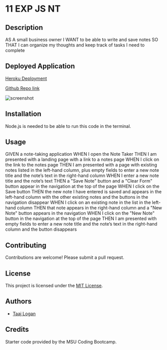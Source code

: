 # 11 EXP JS NT

## Description 
AS A small business owner
I WANT to be able to write and save notes
SO THAT I can organize my thoughts and keep track of tasks I need to complete

## Deployed Application 
[Heroku Deployment](https://git.heroku.com/note-taker-11111.git)

[Github Repo link](https://github.com/TaajL/11-EXPJS-)


 ![screenshot](Screenshot%202024-04-11%20at%2012.30.54 PM.png)

## Installation 
Node.js is needed to be able to run this code in the terminal.

## Usage 
GIVEN a note-taking application
WHEN I open the Note Taker
THEN I am presented with a landing page with a link to a notes page
WHEN I click on the link to the notes page
THEN I am presented with a page with existing notes listed in the left-hand column, plus empty fields to enter a new note title and the note’s text in the right-hand column
WHEN I enter a new note title and the note’s text
THEN a "Save Note" button and a "Clear Form" button appear in the navigation at the top of the page
WHEN I click on the Save button
THEN the new note I have entered is saved and appears in the left-hand column with the other existing notes and the buttons in the navigation disappear
WHEN I click on an existing note in the list in the left-hand column
THEN that note appears in the right-hand column and a "New Note" button appears in the navigation
WHEN I click on the "New Note" button in the navigation at the top of the page
THEN I am presented with empty fields to enter a new note title and the note’s text in the right-hand column and the button disappears

## Contributing
Contributions are welcome! Please submit a pull request.

## License
This project is licensed under the [MIT License](https://opensource.org/licenses/MIT).

## Authors
* [Taaj Logan](https://github.com/TaajL) 

## Credits 
Starter code provided by the MSU Coding Bootcamp. 

